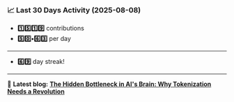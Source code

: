<!--START_STATS-->
### 📈 Last 30 Days Activity (2025-08-08)  
- **1️⃣5️⃣1️⃣9️⃣** contributions  
- **5️⃣0️⃣•6️⃣3️⃣** per day
---
- **6️⃣9️⃣** day streak!
---
📝 **Latest blog:** [**The Hidden Bottleneck in AI's Brain: Why Tokenization Needs a Revolution**](https://andriak.com/blog/tokenization-revolution)
<!--END_STATS-->

